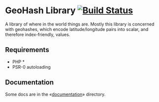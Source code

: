 GeoHash Library [![Build Status](https://travis-ci.org/gregbiv/BlueX_Geohash.png)](https://travis-ci.org/gregbiv/BlueX_Geohash)
=============

A library of where in the world things are.
Mostly this library is concerned with geohashes, which encode latitude/longitude pairs into scalar, and therefore index-friendly, values.

Requirements
------------

* PHP *
* PSR-0 autoloading

Documentation
-------------

Some docs are in the «[documentation](https://github.com/gregbiv/BlueX_Geohash/tree/master/documentation)» directory.